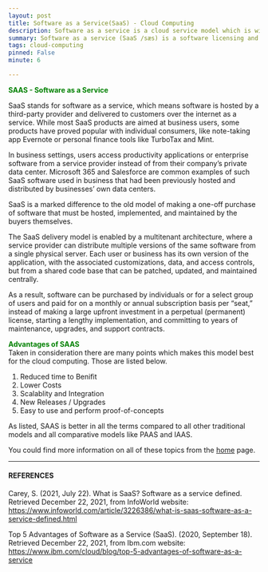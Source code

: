 ```yaml
---
layout: post
title: Software as a Service(SaaS) - Cloud Computing
description: Software as a service is a cloud service model which is widely used in today's age and time.
summary: Software as a service (SaaS /sæs) is a software licensing and delivery model in which software is licensed on a subscription basis and is centrally hosted. SaaS is also known as "on-demand software" and Web-based/Web-hosted software.
tags: cloud-computing
pinned: False
minute: 6

---
```


<b><span style="color:green">SAAS - Software as a Service</span></b><br>

SaaS stands for software as a service, which means software is hosted by a third-party provider and delivered to customers over the internet as a service. While most SaaS products are aimed at business users, some products have proved popular with individual consumers, like note-taking app Evernote or personal finance tools like TurboTax and Mint.

In business settings, users access productivity applications or enterprise software from a service provider instead of from their company’s private data center. Microsoft 365 and Salesforce are common examples of such SaaS software used in business that had been previously hosted and distributed by businesses’ own data centers.

SaaS is a marked difference to the old model of making a one-off purchase of software that must be hosted, implemented, and maintained by the buyers themselves.

The SaaS delivery model is enabled by a multitenant architecture, where a service provider can distribute multiple versions of the same software from a single physical server. Each user or business has its own version of the application, with the associated customizations, data, and access controls, but from a shared code base that can be patched, updated, and maintained centrally.

As a result, software can be purchased by individuals or for a select group of users and paid for on a monthly or annual subscription basis per “seat,” instead of making a large upfront investment in a perpetual (permanent) license, starting a lengthy implementation, and committing to years of maintenance, upgrades, and support contracts.

<b><span style="color:green">Advantages of SAAS</span></b><br>
Taken in consideration there are many points which makes this model best for the cloud computing. Those are listed below.

1. Reduced time to Benifit
2. Lower Costs
3. Scalablity and Integration
4. New Releases / Upgrades
5. Easy to use and perform proof-of-concepts

As listed, SAAS is better in all the terms compared to all other traditional models and all comparative models like PAAS and IAAS.


You could find more information on all of these topics from the <a href="https://dhruvdoshi.github.io/blog">home</a> page.


---

#### REFERENCES

Carey, S. (2021, July 22). What is SaaS? Software as a service defined. Retrieved December 22, 2021, from InfoWorld website: https://www.infoworld.com/article/3226386/what-is-saas-software-as-a-service-defined.html

‌Top 5 Advantages of Software as a Service (SaaS). (2020, September 18). Retrieved December 22, 2021, from Ibm.com website: https://www.ibm.com/cloud/blog/top-5-advantages-of-software-as-a-service

‌